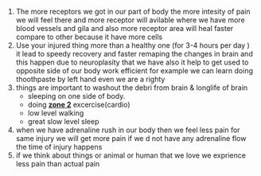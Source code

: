 1. The more receptors we got in our part of body the more intesity of pain we will feel there and more receptor will avilable where we have more blood vessels and gila  and also more receptor area will heal faster compare to other because it have more cells
2. Use your injured thing more than a healthy one (for 3-4 hours per day ) it lead to speedy recovery and faster remaping the changes in brain and this happen due to neuroplasity that we have also it help to get used to opposite side of our body work efficient for example we can learn doing thoothpaste by left hand even we are a righty  
3. things are important to washout the debri from brain & longlife of brain
   * sleeping on one side of body.
   * doing [__zone 2__](https://marathonhandbook.com/zone-2-training-the-science-benefits/) excercise(cardio)
   * low level walking
   * great slow level sleep
4. when we have adrenaline rush in our body then we feel less pain for same injury we will get more pain if we d not have any adrenaline flow the time of injury happens
5. if we think about things or animal or human that we love we exprience less pain than actual pain